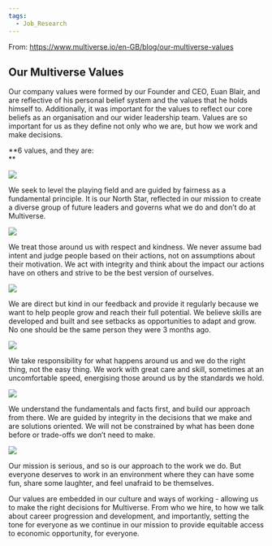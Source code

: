 ```yaml
---
tags:
  - Job_Research
---
```

From: https://www.multiverse.io/en-GB/blog/our-multiverse-values
## Our Multiverse Values
Our company values were formed by our Founder and CEO, Euan Blair, and are reflective of his personal belief system and the values that he holds himself to. Additionally, it was important for the values to reflect our core beliefs as an organisation and our wider leadership team. Values are so important for us as they define not only who we are, but how we work and make decisions.

**6 values, and they are:  
**

![](https://cdn.sanity.io/images/6y1mknvo/prod-20240319/5f43899a5c619fe8e66e08d0ece40cf747b2ff39-1440x275.png?w=2560&q=75&fit=clip&auto=format)

We seek to level the playing field and are guided by fairness as a fundamental principle. It is our North Star, reflected in our mission to create a diverse group of future leaders and governs what we do and don’t do at Multiverse.

![](https://cdn.sanity.io/images/6y1mknvo/prod-20240319/acc77d7fa52b13a96ef46c25b1ccc5b2191b6e82-1440x275.png?w=2560&q=75&fit=clip&auto=format)

We treat those around us with respect and kindness. We never assume bad intent and judge people based on their actions, not on assumptions about their motivation. We act with integrity and think about the impact our actions have on others and strive to be the best version of ourselves.

![](https://cdn.sanity.io/images/6y1mknvo/prod-20240319/24a9689bda9f0a5744beed95d81c54efc30720f0-1440x275.png?w=2560&q=75&fit=clip&auto=format)

We are direct but kind in our feedback and provide it regularly because we want to help people grow and reach their full potential. We believe skills are developed and built and see setbacks as opportunities to adapt and grow. No one should be the same person they were 3 months ago.

![](https://cdn.sanity.io/images/6y1mknvo/prod-20240319/74771f8ca440a3dba73d22bfabdd654a6e2ee074-1440x275.png?w=2560&q=75&fit=clip&auto=format)

We take responsibility for what happens around us and we do the right thing, not the easy thing. We work with great care and skill, sometimes at an uncomfortable speed, energising those around us by the standards we hold.  

![](https://cdn.sanity.io/images/6y1mknvo/prod-20240319/e8f26f9eb6fd4f22d96069e0ec6dc1cf20967d97-1440x275.png?w=2560&q=75&fit=clip&auto=format)

We understand the fundamentals and facts first, and build our approach from there. We are guided by integrity in the decisions that we make and are solutions oriented. We will not be constrained by what has been done before or trade-offs we don’t need to make.  

![](https://cdn.sanity.io/images/6y1mknvo/prod-20240319/5891e1bab3477f42d5175ac4c46af2b223d0099e-1440x275.png?w=2560&q=75&fit=clip&auto=format)

Our mission is serious, and so is our approach to the work we do. But everyone deserves to work in an environment where they can have some fun, share some laughter, and feel unafraid to be themselves.

Our values are embedded in our culture and ways of working - allowing us to make the right decisions for Multiverse. From who we hire, to how we talk about career progression and development, and importantly, setting the tone for everyone as we continue in our mission to provide equitable access to economic opportunity, for everyone.